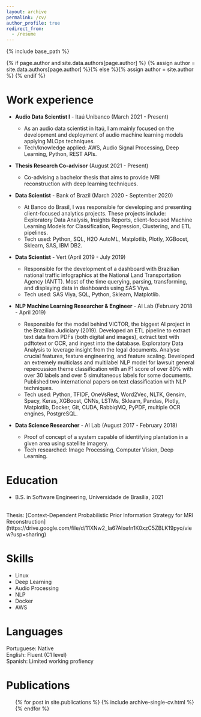 ```yaml
---
layout: archive
permalink: /cv/
author_profile: true
redirect_from:
  - /resume
---
```


{% include base_path %}

{% if page.author and site.data.authors[page.author] %}
  {% assign author = site.data.authors[page.author] %}{% else %}{% assign author = site.author %}
{% endif %}

Work experience
======
* **Audio Data Scientist I** - Itaú Unibanco (March 2021 - Present)
    * As an audio data scientist in Itaú, I am mainly focused on the development and deployment of audio machine learning models applying MLOps techniques.
    * Tech/knowledge applied: AWS, Audio Signal Processing, Deep Learning, Python, REST APIs.

* **Thesis Research Co-advisor** (August 2021 - Present)
    * Co-advising a bachelor thesis that aims to provide MRI reconstruction with deep learning techniques.
  
* **Data Scientist** - Bank of Brazil (March 2020 - September 2020)
    * At Banco do Brasil, I was responsible for developing and presenting client-focused analytics projects. These projects include: Exploratory Data Analysis, Insights Reports, client-focused Machine Learning Models for Classification, Regression, Clustering, and ETL pipelines.
    * Tech used: Python, SQL, H2O AutoML, Matplotlib, Plotly, XGBoost, Sklearn, SAS, IBM DB2.

* **Data Scientist** - Vert (April 2019 - July 2019)
    * Responsible for the development of a dashboard with Brazilian national traffic infographics at the National Land Transportation Agency (ANTT). Most of the time querying, parsing, transforming, and displaying data in dashboards using SAS Viya.
    * Tech used: SAS Viya, SQL, Python, Sklearn, Matplotlib.

* **NLP Machine Learning Researcher & Engineer** - AI Lab (February 2018 - April 2019)
    * Responsible for the model behind VICTOR, the biggest AI project in the Brazilian Judiciary (2019). Developed an ETL pipeline to extract text data from PDFs (both digital and images), extract text with pdftotext or OCR, and ingest into the database. Exploratory Data Analysis to leverage insight from the legal documents. Analyse crucial features, feature engineering, and feature scaling. Developed an extremely multiclass and multilabel NLP model for lawsuit general repercussion theme classification with an F1 score of over 80% with over 30 labels and over 5 simultaneous labels for some documents. Published two international papers on text classification with NLP techniques.
    * Tech used: Python, TFIDF, OneVsRest, Word2Vec, NLTK, Gensim, Spacy, Keras, XGBoost, CNNs, LSTMs, Sklearn, Pandas, Plotly, Matplotlib, Docker, Git, CUDA, RabbiqMQ, PyPDF, multiple OCR engines, PostgreSQL.

* **Data Science Researcher** - AI Lab (August 2017 - February 2018)
    * Proof of concept of a system capable of identifying plantation in a given area using satellite imagery.
    * Tech researched: Image Processing, Computer Vision, Deep Learning.

Education
======
* B.S. in Software Engineering, Universidade de Brasília, 2021
<br>
Thesis: [Context-Dependent Probabilistic Prior Information Strategy for MRI Reconstruction](https://drive.google.com/file/d/11XNw2_Ia67Alxefn1K0xzC5ZBLK19pyo/view?usp=sharing)

Skills
======
* Linux
* Deep Learning
* Audio Processing
* NLP
* Docker
* AWS

Languages
======
Portuguese: Native
<br>
English: Fluent (C1 level)
<br>
Spanish: Limited working profiency

Publications
======
  <ul>{% for post in site.publications %}
    {% include archive-single-cv.html %}
  {% endfor %}</ul>
  
